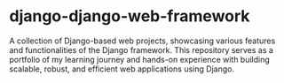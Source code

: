 # django-django-web-framework
A collection of Django-based web projects, showcasing various features and functionalities of the Django framework. This repository serves as a portfolio of my learning journey and hands-on experience with building scalable, robust, and efficient web applications using Django.

